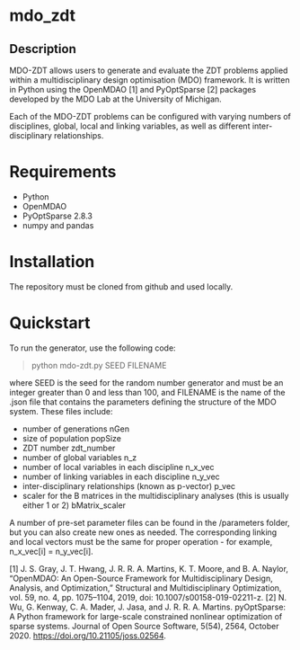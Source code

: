 # mdo_zdt #

## Description ##

MDO-ZDT allows users to generate and evaluate the ZDT problems applied within a multidisciplinary design optimisation (MDO) framework. It is written in Python using the OpenMDAO [1] and PyOptSparse [2] packages developed by the MDO Lab at the University of Michigan.

Each of the MDO-ZDT problems can be configured with varying numbers of disciplines, global, local and linking variables, as well as different inter-disciplinary relationships. 

# Requirements #

- Python 
- OpenMDAO
- PyOptSparse 2.8.3
- numpy and pandas

# Installation #

The repository must be cloned from github and used locally.

# Quickstart #

To run the generator, use the following code:

> python mdo-zdt.py SEED FILENAME

where SEED is the seed for the random number generator and must be an integer greater than 0 and less than 100, and FILENAME is the name of the .json file that contains the parameters defining the structure of the MDO system. These files include:

- number of generations nGen
- size of population popSize
- ZDT number zdt_number
- number of global variables n_z
- number of local variables in each discipline n_x_vec
- number of linking variables in each discipline n_y_vec
- inter-disciplinary relationships (known as p-vector) p_vec
- scaler for the B matrices in the multidisciplinary analyses (this is usually either 1 or 2) bMatrix_scaler

A number of pre-set parameter files can be found in the /parameters folder, but you can also create new ones as needed. The corresponding linking and local vectors must be the same for proper operation - for example, n_x_vec[i] = n_y_vec[i].


[1] J. S. Gray, J. T. Hwang, J. R. R. A. Martins, K. T. Moore, and B. A. Naylor, “OpenMDAO: An Open-Source Framework for Multidisciplinary Design, Analysis, and Optimization,” Structural and Multidisciplinary Optimization, vol. 59, no. 4, pp. 1075–1104, 2019, doi: 10.1007/s00158-019-02211-z.
[2] N. Wu, G. Kenway, C. A. Mader, J. Jasa, and J. R. R. A. Martins. pyOptSparse: A Python framework for large-scale constrained nonlinear optimization of sparse systems. Journal of Open Source Software, 5(54), 2564, October 2020. https://doi.org/10.21105/joss.02564.